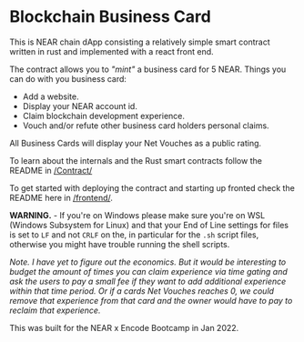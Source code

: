 # Blockchain Business Card

This is NEAR chain dApp consisting a relatively simple smart contract written in rust and implemented with a react front end.

The contract allows you to _"mint"_ a business card for 5 NEAR.
Things you can do with you business card:

- Add a website.
- Display your NEAR account id.
- Claim blockchain development experience.
- Vouch and/or refute other business card holders personal claims.

All Business Cards will display your Net Vouches as a public rating.

To learn about the internals and the Rust smart contracts follow the README in [/Contract/](Contract/README.md)

To get started with deploying the contract and starting up fronted check the README here in [/frontend/](frontend/README.md).

__WARNING.__ - If you're on Windows please make sure you're on WSL (Windows Subsystem for Linux) and that your End of Line settings for files is set to `LF` and not `CRLF` on the, in particular for the  `.sh` script files, otherwise you might have trouble running the shell scripts.

_Note. I have yet to figure out the economics. But it would be interesting to budget the amount of times you can claim experience via time gating and ask the users to pay a small fee if they want to add additional experience within that time period. Or if a cards Net Vouches reaches 0, we could remove that experience from that card and the owner would have to pay to reclaim that experience._ 

This was built for the NEAR x Encode Bootcamp in Jan 2022.
